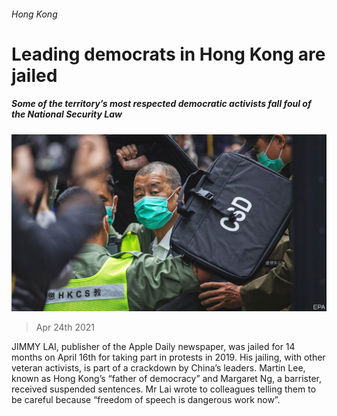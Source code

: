###### Hong Kong

# Leading democrats in Hong Kong are jailed 

##### Some of the territory’s most respected democratic activists fall foul of the National Security Law 

![image](images/20210424_CNP001_0.jpg) 

> Apr 24th 2021 

JIMMY LAI, publisher of the Apple Daily newspaper, was jailed for 14 months on April 16th for taking part in protests in 2019. His jailing, with other veteran activists, is part of a crackdown by China’s leaders. Martin Lee, known as Hong Kong’s “father of democracy” and Margaret Ng, a barrister, received suspended sentences. Mr Lai wrote to colleagues telling them to be careful because “freedom of speech is dangerous work now”.

